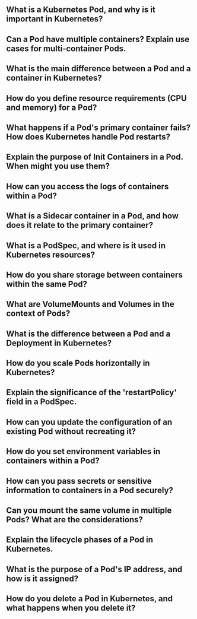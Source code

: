 
##  What is a Kubernetes Pod, and why is it important in Kubernetes?

##  Can a Pod have multiple containers? Explain use cases for multi-container Pods.
##  What is the main difference between a Pod and a container in Kubernetes?
##  How do you define resource requirements (CPU and memory) for a Pod?
##  What happens if a Pod's primary container fails? How does Kubernetes handle Pod restarts?
##  Explain the purpose of Init Containers in a Pod. When might you use them?
##  How can you access the logs of containers within a Pod?
##  What is a Sidecar container in a Pod, and how does it relate to the primary container?
##  What is a PodSpec, and where is it used in Kubernetes resources?
##  How do you share storage between containers within the same Pod?
##  What are VolumeMounts and Volumes in the context of Pods?
##  What is the difference between a Pod and a Deployment in Kubernetes?
##  How do you scale Pods horizontally in Kubernetes?
##  Explain the significance of the 'restartPolicy' field in a PodSpec.
##  How can you update the configuration of an existing Pod without recreating it?
##  How do you set environment variables in containers within a Pod?
##  How can you pass secrets or sensitive information to containers in a Pod securely?
##  Can you mount the same volume in multiple Pods? What are the considerations?
##  Explain the lifecycle phases of a Pod in Kubernetes.
##  What is the purpose of a Pod's IP address, and how is it assigned?
##  How do you delete a Pod in Kubernetes, and what happens when you delete it?
